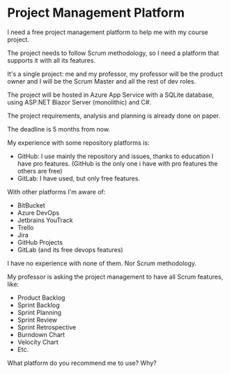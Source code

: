 # Project Management Platform

I need a free project management platform to help me with my course project.

The project needs to follow Scrum methodology, so I need a platform that supports it with all its features.

It's a single project: me and my professor, my professor will be the product owner and I will be the Scrum Master and all the rest of dev roles.

The project will be hosted in Azure App Service with a SQLite database, using ASP.NET Blazor Server (monolithic) and C#.

The project requirements, analysis and planning is already done on paper.

The deadline is 5 months from now.

My experience with some repository platforms is:

- GitHub: I use mainly the repository and issues, thanks to education I have pro features. (GitHub is the only one i have with pro features the others are free)
- GitLab: I have used, but only free features.

With other platforms I'm aware of:

- BitBucket
- Azure DevOps
- Jetbrains YouTrack
- Trello
- Jira
- GitHub Projects
- GitLab (and its free devops features)

I have no experience with none of them. Nor Scrum methodology.

My professor is asking the project management to have all Scrum features, like:

- Product Backlog
- Sprint Backlog
- Sprint Planning
- Sprint Review
- Sprint Retrospective
- Burndown Chart
- Velocity Chart
- Etc.

What platform do you recommend me to use? Why?